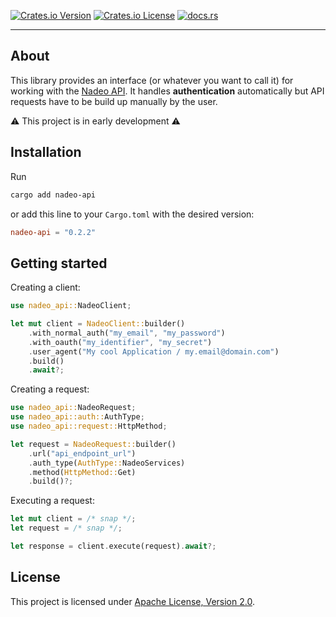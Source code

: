 [![Crates.io Version](https://img.shields.io/crates/v/nadeo-api)](https://crates.io/crates/nadeo-api)
[![Crates.io License](https://img.shields.io/crates/l/nadeo-api)](./LICENSE)
[![docs.rs](https://img.shields.io/docsrs/nadeo-api)](https://docs.rs/nadeo-api/)

---

About
---
This library provides an interface (or whatever you want to call it) for working with the [Nadeo API](https://webservices.openplanet.dev/). It handles **authentication** automatically but API requests have to be build up manually by the user.

⚠️ This project is in early development ⚠️

Installation
---

Run
```sh
cargo add nadeo-api
```

or add this line to your `Cargo.toml` with the desired version:
```toml
nadeo-api = "0.2.2"
```

Getting started
---

Creating a client:

```rust
use nadeo_api::NadeoClient;

let mut client = NadeoClient::builder()
    .with_normal_auth("my_email", "my_password")
    .with_oauth("my_identifier", "my_secret")
    .user_agent("My cool Application / my.email@domain.com")
    .build()
    .await?;
```

Creating a request:

```rust
use nadeo_api::NadeoRequest;
use nadeo_api::auth::AuthType;
use nadeo_api::request::HttpMethod;

let request = NadeoRequest::builder()
    .url("api_endpoint_url")
    .auth_type(AuthType::NadeoServices)
    .method(HttpMethod::Get)
    .build()?;
```

Executing a request:

```rust
let mut client = /* snap */;
let request = /* snap */;

let response = client.execute(request).await?;
```

License
---

This project is licensed under [Apache License, Version 2.0](https://www.apache.org/licenses/LICENSE-2.0).